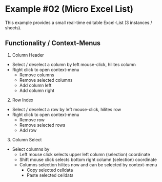 # Example #02 (Micro Excel List)

This example provides a small real-time editable Excel-List (3 instances / sheets).

## Functionality / Context-Menus

1. Column Header
  - Select / deselect a column by left mouse-click, hilites column
  - Right click to open context-menu
    - Remove columns
    - Remove selected columns
    - Add column left
    - Add column right
2. Row Index
  - Select / deselect a row by left mouse-click, hilites row
  - Right click to open context-menu
    - Remove row
    - Remove selected rows
    - Add row
3. Column Select
  - Select columns by
    - Left mouse click selects upper left column (selection) coordinate
    - Shift mouse click selects bottom right column (selection) coordinate
    - Columns selection hilites now and can be selected by context-menu
      - Copy selected celldata
      - Paste selected celldata

